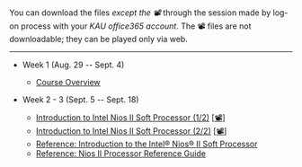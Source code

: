 You can download the files *except the 📽* through the session made by log-on process with your *KAU office365 account*. The 📽 files are not downloadable; they can be played only via web.
***

* Week 1 (Aug. 29 -- Sept. 4)
  * [Course Overview](https://kau365-my.sharepoint.com/:p:/g/personal/taehwan_kim_kau_ac_kr/EVOOPyAj9stHu-o-hNicifABWVZirOz14EyFx9zqSHd-9Q?e=Uu62ZD)

* Week 2 - 3 (Sept. 5 -- Sept. 18)
  * [Introduction to Intel Nios II Soft Processor (1/2)](https://kau365-my.sharepoint.com/:b:/g/personal/taehwan_kim_kau_ac_kr/EYWIef4kMRdGlGf8J5PONUcBdJOwRjwTOR9HoM57FqhKNw?e=CIWgn2)
  [[📽](https://youtu.be/OyMnB-V5JJ8)]
  * [Introduction to Intel Nios II Soft Processor (2/2)](https://kau365-my.sharepoint.com/:b:/g/personal/taehwan_kim_kau_ac_kr/EYN3iG6VcXJOmbaFUNj-GZMBeTNCpbjuQHk2mUJvDpozhA?e=dVghW2)
  [[📽](https://youtu.be/aGdNDza5ozQ)]
  * [Reference: Introduction to the Intel® Nios® II Soft Processor](https://ftp.intel.com/Public/Pub/fpgaup/pub/Teaching_Materials/current/Tutorials/Nios2_introduction.pdf)
  * [Reference: Nios II Processor Reference Guide](https://www.intel.com/content/dam/www/programmable/us/en/pdfs/literature/hb/nios2/n2cpu-nii5v1gen2.pdf)
<!--
* Week 4 (Sept. 19 -- Sept. 25)
  * [Design Example (ASM)](https://kau365-my.sharepoint.com/:b:/g/personal/taehwan_kim_kau_ac_kr/EZJ_U8c5rrRDnA05Bvnn6g8BtsoLKyMRt-8YATk9-nXwZg?e=SD0gOW) [[📽](https://youtu.be/yHKBPAc6gG0)]
    * [University Program Installer](https://kau365-my.sharepoint.com/:u:/g/personal/taehwan_kim_kau_ac_kr/Ee6X6NL0nkNKnVsKEM9IMmUBZOky1csiD-kJeCgwDPAgsA?e=W68sEp)
    * [Reference: Monitor Program Tutorial](https://ftp.intel.com/Public/Pub/fpgaup/pub/Teaching_Materials/current/tutorials/Intel_FPGA_Monitor_Program_NiosII.pdf)
  * [Lab 1](https://kau365-my.sharepoint.com/:b:/g/personal/taehwan_kim_kau_ac_kr/ETOaPDS4fFxFkj5V94L3pNgB6mJ6oWuYeM5eNVQILWr0sA?e=5T5Np1) / [Preview](https://kau365-my.sharepoint.com/:b:/g/personal/taehwan_kim_kau_ac_kr/Ef6k5-K004RGtITjupWHOcAB8ugVa3axk39nt_wLiyFiKw?e=0oroog) [[📽](https://youtu.be/YgCgvh5b4oQ)]

* Week 5 (Sept. 26 -- Oct. 2)
  * [Lab 2](https://kau365-my.sharepoint.com/:b:/g/personal/taehwan_kim_kau_ac_kr/ERCdWBAYiU5EgKl0lFsxsLsBjDViRdX4TyK5KFipdXGDTg?e=eKYbuz) / [Preview](https://kau365-my.sharepoint.com/:b:/g/personal/taehwan_kim_kau_ac_kr/EQ1ETm_TOqtEmB8LtN-VyWcBtKRZUlyrF0WgLyAq1pHGiw?e=iG1iHL) [[📽](https://youtu.be/l9mmJ24K3I0)]
    * [address_map_nios2.s](https://kau365-my.sharepoint.com/:u:/g/personal/taehwan_kim_kau_ac_kr/EWCFFzdIMZhEqdT8WgE7J0wBhpf6lbpAAu4QEgYfiTnrAw?e=hlJOcH)

* Week 6 (Oct. 3 -- Oct. 9)
  * [Lab 3](https://kau365-my.sharepoint.com/:b:/g/personal/taehwan_kim_kau_ac_kr/EXqtGlrLd9VAkAdzVBMFqdgBJbTkDA9erWz7N-OKVyHccA?e=vimEe8) / [Preview](https://kau365-my.sharepoint.com/:b:/g/personal/taehwan_kim_kau_ac_kr/EV_DUO0T_BhLvEjxasxE9rUBxwwAoirxEQ2FOrweRWDAqw?e=MW12e5) [[📽](https://youtu.be/DAYmT2QuQ7o)]

* Week 7 (Oct. 10 -- Oct. 16)
  * [Lab 4](https://kau365-my.sharepoint.com/:b:/g/personal/taehwan_kim_kau_ac_kr/EfMHE0_deBdBtyYMe5Ot_qMB84CQ9OjRD9pPJpmVTHNZCA?e=oiSd66) / [Preview](https://kau365-my.sharepoint.com/:b:/g/personal/taehwan_kim_kau_ac_kr/Ef44eI56j4JBtyyeRxpsgXIB6HPoZRkBptGTINs3y5ClSg?e=k3K6ye) [[📽](https://youtu.be/13EKDvgbS1c)]
    * [Reference: DE1-SoC Computer System with Nios-II](https://kau365-my.sharepoint.com/:b:/g/personal/taehwan_kim_kau_ac_kr/EQpZq2oQx6RDviUAuG2a0nYBoywE5RUBdFvOKabvhCmNcg?e=grHcvh)
    * [Reference: Parallel Port for Intel DE-Series Boards](https://kau365-my.sharepoint.com/:b:/g/personal/taehwan_kim_kau_ac_kr/EQ_t3ICpfDNGtCc4r8bhq2UB60Ca2-CBwOZZOqz1aBO2Wg?e=WuqSSc)
    * [Reference: Interval Timer Core](https://kau365-my.sharepoint.com/:b:/g/personal/taehwan_kim_kau_ac_kr/ERM9YEWWfjBDhbXjOhgHN3MBqjcX0WzHkTmkOb1fWoNqoQ?e=4D2Ajj)

* Week 8 (Oct. 17 -- Oct. 23)
  * [Lab 5](https://kau365-my.sharepoint.com/:b:/g/personal/taehwan_kim_kau_ac_kr/ESPmeuoaC3RFogcBcC8uDnkBsKzUDitMlfdqAYVlfzXLLg?e=e1BWhq) / [Preview](https://kau365-my.sharepoint.com/:b:/g/personal/taehwan_kim_kau_ac_kr/EQlYN-E69NJDu-I8Olw6sVMBWKEsY1GbsGt9Jp6g6Owy8A?e=dUT1aZ) [[📽](https://youtu.be/u5jo8iYkd7A)]
    * [Reference: Introduction to the Intel Nios-II Soft Processor](https://ftp.intel.com/Public/Pub/fpgaup/pub/Teaching_Materials/current/Tutorials/Nios2_introduction.pdf)
    * [Reference: DE1-SoC Computer System with Nios-II](https://kau365-my.sharepoint.com/:b:/g/personal/taehwan_kim_kau_ac_kr/EQpZq2oQx6RDviUAuG2a0nYBoywE5RUBdFvOKabvhCmNcg?e=grHcvh)

* Week 9 (Oct. 24 -- Oct. 30)
  * [Design Example (C)](https://kau365-my.sharepoint.com/:b:/g/personal/taehwan_kim_kau_ac_kr/ETHfKkt38vxDour3TmZe-6wBW708e9hxO3a1ANGg577p9w?e=fRQpSb) [[📽](https://youtu.be/-17FYGDyits)]
  * [Lab 6](https://kau365-my.sharepoint.com/:b:/g/personal/taehwan_kim_kau_ac_kr/EUdm_h8qORpOjy9o8ihOKTUBc8lI7WgTBXRAwnRLxohqZg?e=wuu1jv) / [Preview](https://kau365-my.sharepoint.com/:b:/g/personal/taehwan_kim_kau_ac_kr/EWw6IMg5-FZAujASlDLrvSYBG5va7m9AUQmxifteTKXnLA?e=iCI3Vy)[[📽](https://youtu.be/i98wuep4-Mw)]
    * [address_map_nios2.h](https://kau365-my.sharepoint.com/:u:/g/personal/taehwan_kim_kau_ac_kr/ESsbXVeky3RBtYXxc6z0ybsBJDTtI5-3l7Rrf9QbTyioqw?e=WehHEM)

* Week 10 (Oct. 31 -- Nov. 6)
  * [Lab 7](https://kau365-my.sharepoint.com/:b:/g/personal/taehwan_kim_kau_ac_kr/EVpHY4pS42hEtLG5K8e2djsB29zvaKdY9IoDxjSisFSB5g?e=BKMXsc) / [Preview](https://kau365-my.sharepoint.com/:b:/g/personal/taehwan_kim_kau_ac_kr/EcqDhXljzlFNiJgZC_WF3jgB18NM8C3_3NyH13TkvTA7NA?e=6Gwx2T) [[📽](https://youtu.be/bNvQB7kGq88)]
    * [nios2_ctrl_reg_macros.h](https://kau365-my.sharepoint.com/:u:/g/personal/taehwan_kim_kau_ac_kr/Ec-KKN90JzRGjQ2LeokEbA8Bunqii-Wue5FzNkEcgWTl5g?e=cT1ei4)
  
* Week 11 (Nov. 7 -- Nov. 13)
  * [Lab 8](https://kau365-my.sharepoint.com/:b:/g/personal/taehwan_kim_kau_ac_kr/ETfcMHEA4sNCo_LapbGZjA4B4W1vELH9-UFRG8S6Lpr4ZQ?e=AI2gIc) / [Preview](https://kau365-my.sharepoint.com/:b:/g/personal/taehwan_kim_kau_ac_kr/EaGrW_A3Ca9DpamWWhcIfb0BLky7BdHLfDLvQvVxXX40SA?e=QCfPEf) [[📽](https://youtu.be/Qes8JttiBuk)]

* Week 12 -- 14 (Nov. 14 -- Dec. 4)
  * [Project Guideline](https://kau365-my.sharepoint.com/:p:/g/personal/taehwan_kim_kau_ac_kr/Ed358l95S09HiIQ4kwQ6_RkBbw3RYfal6wKfiKsCHud8pg?e=Gc90Sr)
    * Document Templates: [계획서](https://kau365-my.sharepoint.com/:p:/g/personal/taehwan_kim_kau_ac_kr/ERchmN7JprdAvBzBzg7nkloBJF_qiTrINPaFA_7kivmSDQ?e=xdGIvp), [중간시연보고서](https://kau365-my.sharepoint.com/:p:/g/personal/taehwan_kim_kau_ac_kr/EYddSKOG475Ioj5eCjGQ1scBiaZP9y1U5iUOSufx_QerZA?e=Pb2qqo), [결과보고서](https://kau365-my.sharepoint.com/:p:/g/personal/taehwan_kim_kau_ac_kr/EWJEy0iVCCpDjIqCxjckvAEB5_hW0qJdIRmKEaINwR_Q9w?e=7GrlSY)


* Week 15 (Nov. 14 -- Dec. 4): Complimentary

* Week 16 (Nov. 14 -- Dec. 4): Final Exam
-->
